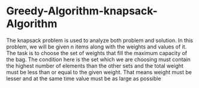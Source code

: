 # Greedy-Algorithm-knapsack-Algorithm
The knapsack problem is used to analyze both problem and solution. In this problem, we will be given n items along with the weights and values of it. The task is to choose the set of weights that fill the maximum capacity of the bag. The condition here is the set which we are choosing must contain the highest number of elements than the other sets and the total weight must be less than or equal to the given weight. That means weight must be lesser and at the same time value must be as large as possible
